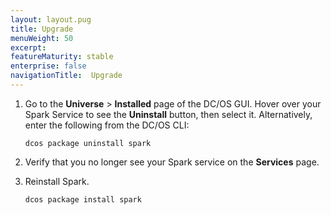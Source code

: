 ```yaml
---
layout: layout.pug
title: Upgrade
menuWeight: 50
excerpt:
featureMaturity: stable
enterprise: false
navigationTitle:  Upgrade
---
```


<!-- This source repo for this topic is https://github.com/mesosphere/spark-build -->


1.  Go to the **Universe** > **Installed** page of the DC/OS GUI. Hover over your Spark Service to see the **Uninstall** button, then select it. Alternatively, enter the following from the DC/OS CLI:

        dcos package uninstall spark

1.  Verify that you no longer see your Spark service on the **Services** page.
1.  Reinstall Spark.

        dcos package install spark

